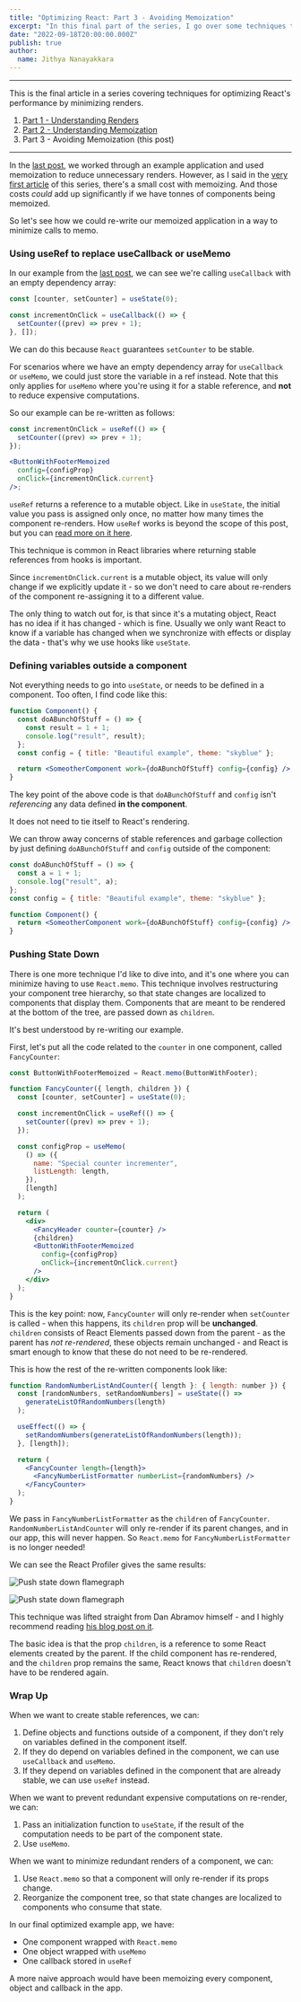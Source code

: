 ```yaml
---
title: "Optimizing React: Part 3 - Avoiding Memoization"
excerpt: "In this final part of the series, I go over some techniques to avoid memoization."
date: "2022-09-18T20:00:00.000Z"
publish: true
author:
  name: Jithya Nanayakkara
---
```


---

This is the final article in a series covering techniques for optimizing React's performance by minimizing renders.

1. [Part 1 - Understanding Renders](https://jithyan.github.io/blog/posts/understanding-renders)
2. [Part 2 - Understanding Memoization](https://jithyan.github.io/blog/posts/understanding-memoization)
3. Part 3 - Avoiding Memoization (this post)

---

In the [last post](https://jithyan.github.io/blog/posts/understanding-memoization), we worked through an example application and used memoization to reduce unnecessary renders. However, as I said in the [very first article](https://jithyan.github.io/blog/posts/understanding-renders) of this series, there's a small cost with memoizing. And those costs _could_ add up significantly if we have tonnes of components being memoized.

So let's see how we could re-write our memoized application in a way to minimize calls to memo.

### Using useRef to replace useCallback or useMemo

In our example from the [last post](https://jithyan.github.io/blog/posts/understanding-memoization), we can see we're calling `useCallback` with an empty dependency array:

```javascript
const [counter, setCounter] = useState(0);

const incrementOnClick = useCallback(() => {
  setCounter((prev) => prev + 1);
}, []);
```

We can do this because `React` guarantees `setCounter` to be stable.

For scenarios where we have an empty dependency array for `useCallback` or `useMemo`, we could just store the variable in a ref instead.
Note that this only applies for `useMemo` where you're using it for a stable reference, and **not** to reduce expensive computations.

So our example can be re-written as follows:

```jsx
const incrementOnClick = useRef(() => {
  setCounter((prev) => prev + 1);
});

<ButtonWithFooterMemoized
  config={configProp}
  onClick={incrementOnClick.current}
/>;
```

`useRef` returns a reference to a mutable object. Like in `useState`, the initial value you pass is assigned
only once, no matter how many times the component re-renders. How `useRef` works is beyond the scope of this post, but you can [read more on it here](https://beta.reactjs.org/apis/react/useRef).

This technique is common in React libraries where returning stable references from hooks is important.

Since `incrementOnClick.current` is a mutable object, its value will only change if we explicitly update it - so we don't need to care about re-renders of the component re-assigning it to a different value.

The only thing to watch out for, is that since it's a mutating object, React has no idea if it has changed - which is fine.
Usually we only want React to know if a variable has changed when we synchronize with effects or display the data - that's why we use
hooks like `useState`.

### Defining variables outside a component

Not everything needs to go into `useState`, or needs to be defined in a component. Too often, I find code like this:

```jsx
function Component() {
  const doABunchOfStuff = () => {
    const result = 1 + 1;
    console.log("result", result);
  };
  const config = { title: "Beautiful example", theme: "skyblue" };

  return <SomeotherComponent work={doABunchOfStuff} config={config} />;
}
```

The key point of the above code is that `doABunchOfStuff` and `config` isn't _referencing_ any data defined **in the component**.

It does not need to tie itself to React's rendering.

We can throw away concerns of stable references and garbage collection by just defining `doABunchOfStuff` and `config` outside of the component:

```jsx
const doABunchOfStuff = () => {
  const a = 1 + 1;
  console.log("result", a);
};
const config = { title: "Beautiful example", theme: "skyblue" };

function Component() {
  return <SomeotherComponent work={doABunchOfStuff} config={config} />;
}
```

### Pushing State Down

There is one more technique I'd like to dive into, and it's one where you can minimize having to use `React.memo`. This technique involves restructuring your component tree hierarchy, so that state changes are localized to components that display them. Components that are meant to be rendered at the bottom of the tree, are passed down as `children`.

It's best understood by re-writing our example.

First, let's put all the code related to the `counter` in one component, called `FancyCounter`:

```jsx
const ButtonWithFooterMemoized = React.memo(ButtonWithFooter);

function FancyCounter({ length, children }) {
  const [counter, setCounter] = useState(0);

  const incrementOnClick = useRef(() => {
    setCounter((prev) => prev + 1);
  });

  const configProp = useMemo(
    () => ({
      name: "Special counter incrementer",
      listLength: length,
    }),
    [length]
  );

  return (
    <div>
      <FancyHeader counter={counter} />
      {children}
      <ButtonWithFooterMemoized
        config={configProp}
        onClick={incrementOnClick.current}
      />
    </div>
  );
}
```

This is the key point: now, `FancyCounter` will only re-render when `setCounter` is called - when this happens, its `children` prop
will be **unchanged**. `children` consists of React Elements passed down from the parent - as the parent has _not re-rendered_, these
objects remain unchanged - and React is smart enough to know that these do not need to be re-rendered.

This is how the rest of the re-written components look like:

```jsx
function RandomNumberListAndCounter({ length }: { length: number }) {
  const [randomNumbers, setRandomNumbers] = useState(() =>
    generateListOfRandomNumbers(length)
  );

  useEffect(() => {
    setRandomNumbers(generateListOfRandomNumbers(length));
  }, [length]);

  return (
    <FancyCounter length={length}>
      <FancyNumberListFormatter numberList={randomNumbers} />
    </FancyCounter>
  );
}
```

We pass in `FancyNumberListFormatter` as the `children` of `FancyCounter`. `RandomNumberListAndCounter` will only re-render if its parent changes,
and in our app, this will never happen. So `React.memo` for `FancyNumberListFormatter` is no longer needed!

We can see the React Profiler gives the same results:

![Push state down flamegraph](/blog/assets/blog/reducing-re-renders/pushed-state-flamegraph.png)

![Push state down flamegraph](/blog/assets/blog/reducing-re-renders/pushed-state-ranked.png)

This technique was lifted straight from Dan Abramov himself - and I highly recommend reading [his blog post on it](https://overreacted.io/before-you-memo/).

The basic idea is that the prop `children`, is a reference to some React elements created by the parent.
If the child component has re-rendered, and the `children` prop remains the same, React knows that `children` doesn't have to be rendered again.

### Wrap Up

When we want to create stable references, we can:

1. Define objects and functions outside of a component, if they don't rely on variables defined in the component itself.
2. If they do depend on variables defined in the component, we can use `useCallback` and `useMemo`.
3. If they depend on variables defined in the component that are already stable, we can use `useRef` instead.

When we want to prevent redundant expensive computations on re-render, we can:

1. Pass an initialization function to `useState`, if the result of the computation needs to be part of the component state.
2. Use `useMemo`.

When we want to minimize redundant renders of a component, we can:

1. Use `React.memo` so that a component will only re-render if its props change.
2. Reorganize the component tree, so that state changes are localized to components who consume that state.

In our final optimized example app, we have:

- One component wrapped with `React.memo`
- One object wrapped with `useMemo`
- One callback stored in `useRef`

A more naive approach would have been memoizing every component, object and callback in the app.
